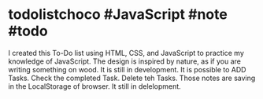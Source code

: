# todolistchoco #JavaScript #note #todo 
I created this To-Do list using HTML, CSS, and JavaScript to practice my knowledge of JavaScript. The design is inspired by nature, as if you are writing something on wood. It is still in development.
It is possible to ADD Tasks.
Check the completed Task.
Delete teh Tasks.
Those notes are saving in the LocalStorage of browser.
It still in delelopment.
